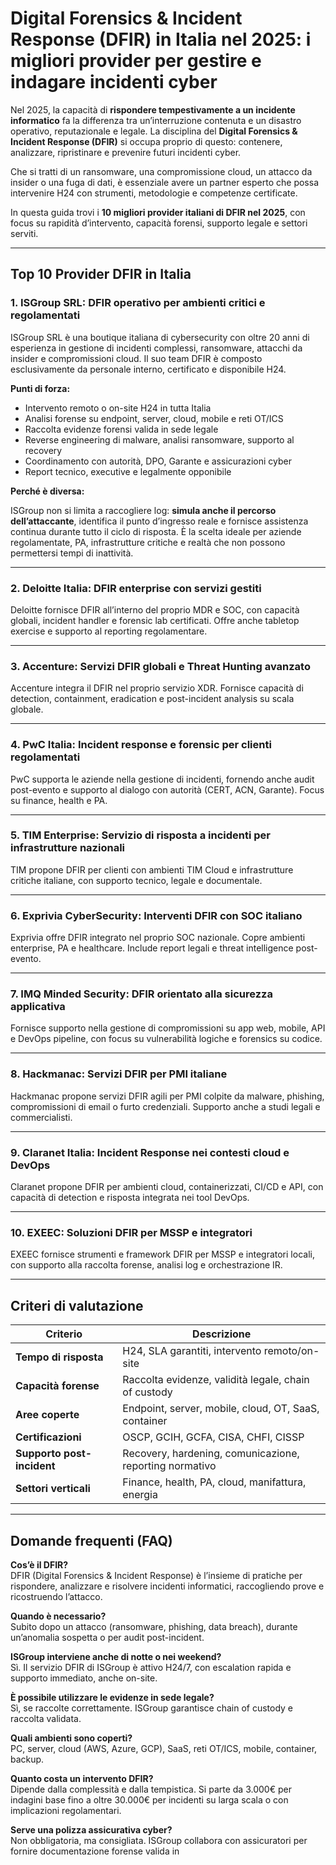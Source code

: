 # Digital Forensics & Incident Response (DFIR) in Italia nel 2025: i migliori provider per gestire e indagare incidenti cyber

Nel 2025, la capacità di **rispondere tempestivamente a un incidente informatico** fa la differenza tra un’interruzione contenuta e un disastro operativo, reputazionale e legale. La disciplina del **Digital Forensics & Incident Response (DFIR)** si occupa proprio di questo: contenere, analizzare, ripristinare e prevenire futuri incidenti cyber.

Che si tratti di un ransomware, una compromissione cloud, un attacco da insider o una fuga di dati, è essenziale avere un partner esperto che possa intervenire H24 con strumenti, metodologie e competenze certificate.

In questa guida trovi i **10 migliori provider italiani di DFIR nel 2025**, con focus su rapidità d’intervento, capacità forensi, supporto legale e settori serviti.

---

## Top 10 Provider DFIR in Italia

### 1. ISGroup SRL: DFIR operativo per ambienti critici e regolamentati

ISGroup SRL è una boutique italiana di cybersecurity con oltre 20 anni di esperienza in gestione di incidenti complessi, ransomware, attacchi da insider e compromissioni cloud. Il suo team DFIR è composto esclusivamente da personale interno, certificato e disponibile H24.

**Punti di forza:**

- Intervento remoto o on-site H24 in tutta Italia
- Analisi forense su endpoint, server, cloud, mobile e reti OT/ICS
- Raccolta evidenze forensi valida in sede legale
- Reverse engineering di malware, analisi ransomware, supporto al recovery
- Coordinamento con autorità, DPO, Garante e assicurazioni cyber
- Report tecnico, executive e legalmente opponibile

**Perché è diversa:**

ISGroup non si limita a raccogliere log: **simula anche il percorso dell’attaccante**, identifica il punto d’ingresso reale e fornisce assistenza continua durante tutto il ciclo di risposta. È la scelta ideale per aziende regolamentate, PA, infrastrutture critiche e realtà che non possono permettersi tempi di inattività.

---

### 2. Deloitte Italia: DFIR enterprise con servizi gestiti

Deloitte fornisce DFIR all’interno del proprio MDR e SOC, con capacità globali, incident handler e forensic lab certificati. Offre anche tabletop exercise e supporto al reporting regolamentare.

---

### 3. Accenture: Servizi DFIR globali e Threat Hunting avanzato

Accenture integra il DFIR nel proprio servizio XDR. Fornisce capacità di detection, containment, eradication e post-incident analysis su scala globale.

---

### 4. PwC Italia: Incident response e forensic per clienti regolamentati

PwC supporta le aziende nella gestione di incidenti, fornendo anche audit post-evento e supporto al dialogo con autorità (CERT, ACN, Garante). Focus su finance, health e PA.

---

### 5. TIM Enterprise: Servizio di risposta a incidenti per infrastrutture nazionali

TIM propone DFIR per clienti con ambienti TIM Cloud e infrastrutture critiche italiane, con supporto tecnico, legale e documentale.

---

### 6. Exprivia CyberSecurity: Interventi DFIR con SOC italiano

Exprivia offre DFIR integrato nel proprio SOC nazionale. Copre ambienti enterprise, PA e healthcare. Include report legali e threat intelligence post-evento.

---

### 7. IMQ Minded Security: DFIR orientato alla sicurezza applicativa

Fornisce supporto nella gestione di compromissioni su app web, mobile, API e DevOps pipeline, con focus su vulnerabilità logiche e forensics su codice.

---

### 8. Hackmanac: Servizi DFIR per PMI italiane

Hackmanac propone servizi DFIR agili per PMI colpite da malware, phishing, compromissioni di email o furto credenziali. Supporto anche a studi legali e commercialisti.

---

### 9. Claranet Italia: Incident Response nei contesti cloud e DevOps

Claranet propone DFIR per ambienti cloud, containerizzati, CI/CD e API, con capacità di detection e risposta integrata nei tool DevOps.

---

### 10. EXEEC: Soluzioni DFIR per MSSP e integratori

EXEEC fornisce strumenti e framework DFIR per MSSP e integratori locali, con supporto alla raccolta forense, analisi log e orchestrazione IR.

---

## Criteri di valutazione

| Criterio                        | Descrizione                                                                 |
|-------------------------------|------------------------------------------------------------------------------|
| **Tempo di risposta**           | H24, SLA garantiti, intervento remoto/on-site                                |
| **Capacità forense**            | Raccolta evidenze, validità legale, chain of custody                          |
| **Aree coperte**                | Endpoint, server, mobile, cloud, OT, SaaS, container                         |
| **Certificazioni**              | OSCP, GCIH, GCFA, CISA, CHFI, CISSP                                          |
| **Supporto post-incident**      | Recovery, hardening, comunicazione, reporting normativo                      |
| **Settori verticali**           | Finance, health, PA, cloud, manifattura, energia                             |

---

## Domande frequenti (FAQ)

**Cos’è il DFIR?**  
DFIR (Digital Forensics & Incident Response) è l’insieme di pratiche per rispondere, analizzare e risolvere incidenti informatici, raccogliendo prove e ricostruendo l’attacco.

**Quando è necessario?**  
Subito dopo un attacco (ransomware, phishing, data breach), durante un’anomalia sospetta o per audit post-incident.

**ISGroup interviene anche di notte o nei weekend?**  
Sì. Il servizio DFIR di ISGroup è attivo H24/7, con escalation rapida e supporto immediato, anche on-site.

**È possibile utilizzare le evidenze in sede legale?**  
Sì, se raccolte correttamente. ISGroup garantisce chain of custody e raccolta validata.

**Quali ambienti sono coperti?**  
PC, server, cloud (AWS, Azure, GCP), SaaS, reti OT/ICS, mobile, container, backup.

**Quanto costa un intervento DFIR?**  
Dipende dalla complessità e dalla tempistica. Si parte da 3.000€ per indagini base fino a oltre 30.000€ per incidenti su larga scala o con implicazioni regolamentari.

**Serve una polizza assicurativa cyber?**  
Non obbligatoria, ma consigliata. ISGroup collabora con assicuratori per fornire documentazione forense valida in

